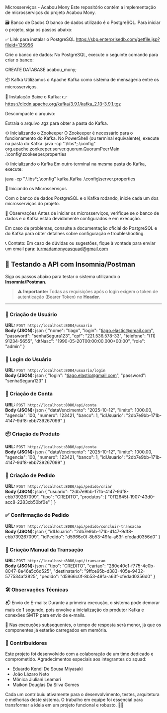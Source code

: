 Microsserviços - Acabou Mony
Este repositório contém a implementação de microsserviços do projeto Acabou Mony.

🗃️ Banco de Dados
O banco de dados utilizado é o PostgreSQL.
Para iniciar o projeto, siga os passos abaixo:

✅ Link para instalar o PostgreSQL
https://sbp.enterprisedb.com/getfile.jsp?fileid=125956

Crie o banco de dados:
No PostgreSQL, execute o seguinte comando para criar o banco:

CREATE DATABASE acabou_mony;

📦 Kafka
Utilizamos o Apache Kafka como sistema de mensageria entre os microsserviços.

🔗 Instalação
Baixe o Kafka:
👉 https://dlcdn.apache.org/kafka/3.9.1/kafka_2.13-3.9.1.tgz

Descompacte o arquivo:

Extraia o arquivo .tgz para obter a pasta do Kafka.

⚙️ Inicializando o Zookeeper
O Zookeeper é necessário para o funcionamento do Kafka.
No PowerShell (ou terminal equivalente), execute na pasta do Kafka:
java -cp ".\libs\*;.\config" org.apache.zookeeper.server.quorum.QuorumPeerMain .\config\zookeeper.properties

⚙️ Inicializando o Kafka
Em outro terminal na mesma pasta do Kafka, execute:

java -cp ".\libs\*;.\config" kafka.Kafka .\config\server.properties

🚀 Iniciando os Microsserviços

Com o banco de dados PostgreSQL e o Kafka rodando, inicie cada um dos microsserviços do projeto.

📌 Observações
Antes de iniciar os microsserviços, verifique se o banco de dados e o Kafka estão devidamente configurados e em execução.

Em caso de problemas, consulte a documentação oficial do PostgreSQL e do Kafka para obter detalhes sobre configuração e troubleshooting.

📞 Contato:
Em caso de dúvidas ou sugestões, fique à vontade para enviar um email para:
turmadamonycasquad@gmail.com



## 🧪 Testando a API com Insomnia/Postman

Siga os passos abaixo para testar o sistema utilizando o **Insomnia/Postman**. 

> ⚠️ **Importante:** Todas as requisições após o login exigem o token de autenticação (Bearer Token) no **Header**.

---

### 👤 Criação de Usuário

**URL:** `POST http://localhost:8084/usuario`  
**Body (JSON):**
json
{
  "nome": "tiago",
  "login": "tiago.elastic@gmail.com",
  "password": "senhaSegura123",
  "cpf": "221.536.578-33",
  "telefone": "(11) 91234-5655",
  "dtNasc": "1990-05-20T00:00:00.000+00:00",
  "role": "admin"
}

### 🔐 Login do Usuário

**URL:** `POST http://localhost:8084/usuario/login`  
**Body (JSON):**
json
{
  "login": "tiago.elastic@gmail.com",
  "password": "senhaSegura123"
}

### 🏦 Criação de Conta

**URL:** `POST http://localhost:8080/api/conta`  
**Body (JSON):**
json
{
	"dataVencimento": "2025-10-12", 
  "limite": 1000.00,
  "agencia": 100,
  "numero": 123421,
	"banco": 1,
	"idUsuario": "2db7e9bb-171b-4147-9df8-ebb739267099"
}

### 📦 Criação de Produto

**URL:** `POST http://localhost:8080/api/conta`  
**Body (JSON):**
json
{
	"dataVencimento": "2025-10-12", 
  "limite": 1000.00,
  "agencia": 100,
  "numero": 123421,
	"banco": 1,
	"idUsuario": "2db7e9bb-171b-4147-9df8-ebb739267099"
}

### 🛒 Criação de Pedido

**URL:** `POST http://localhost:8080/api/pedido/criar`  
**Body (JSON):**
json
{
  "usuario": "2db7e9bb-171b-4147-9df8-ebb739267099",
	"tipo": "CREDITO",
  "produtos": [
    "0f12645f-1907-43d0-acc8-2283cb50bf0e"
  ]
}

### ✅ Confirmação do Pedido

**URL:** `POST http://localhost:8080/api/pedido/concluir-transacao`  
**Body (JSON):**
json
{
  "idUsuario": "2db7e9bb-171b-4147-9df8-ebb739267099",
  "idPedido": "d5966c0f-8b53-49fa-a63f-cfedad0356d0"
}

### 💸 Criação Manual da Transação

**URL:** `POST http://localhost:8080/api/transacao`  
**Body (JSON):**
json
{
  "tipo": "CREDITO",
  "cartao": "280e40c1-f775-4c0b-8047-8e46a5c6d525",
  "destinatario": "9ffce95b-d383-405e-9432-577534af3825",
  "pedido": "d5966c0f-8b53-49fa-a63f-cfedad0356d0"
}


### 🛠️ Observações Técnicas
📬 Envio de E-mails: Durante a primeira execução, o sistema pode demorar mais de 1 segundo, pois envolve a inicialização do produtor Kafka e conexões SMTP para envio de e-mails.

🚀 Nas execuções subsequentes, o tempo de resposta será menor, já que os componentes já estarão carregados em memória.

### 🤝 Contribuidores
Este projeto foi desenvolvido com a colaboração de um time dedicado e comprometido. Agradecimentos especiais aos integrantes do squad:

- Eduardo Kendi De Sousa Miyasaki 
- João Lázaro Neto 
- Mônica Jiuliani Leamari 
- Maikon Douglas Da Silva Gomes 

Cada um contribuiu ativamente para o desenvolvimento, testes, arquitetura e melhorias deste sistema. O trabalho em equipe foi essencial para transformar a ideia em um projeto funcional e robusto. 💪🚀

